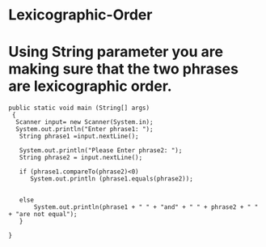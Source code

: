# Lexicographic-Order
# Using String parameter you are making sure that the two phrases are lexicographic order.


    public static void main (String[] args)
     {
      Scanner input= new Scanner(System.in);
      System.out.println("Enter phrase1: ");
       String phrase1 =input.nextLine();
       
       System.out.println("Please Enter phrase2: ");
       String phrase2 = input.nextLine();
       
       if (phrase1.compareTo(phrase2)<0)
		  System.out.println (phrase1.equals(phrase2));
       
       
       else
    	   System.out.println(phrase1 + " " + "and" + " " + phrase2 + " " + "are not equal");
       }

    }
